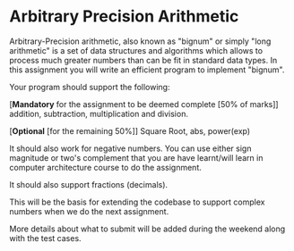 # Arbitrary Precision Arithmetic
Arbitrary-Precision arithmetic, also known as "bignum" or simply "long arithmetic" is a set of data structures and algorithms which allows to process much greater numbers than can be fit in standard data types. In this assignment you will write an efficient  program to implement "bignum".

Your program should support the following:

[**Mandatory** for the assignment to be deemed complete [50% of marks]] addition, subtraction, multiplication and division.

[**Optional** [for the remaining 50%]] Square Root, abs, power(exp)

It should also work for negative numbers. You can use either sign magnitude or two's complement that you are have learnt/will learn in computer architecture course to do the assignment.

It should also support fractions (decimals).

This will be the basis for extending the codebase to support complex numbers when we do the next assignment.

More details about what to submit will be added during the weekend along with the test cases.
